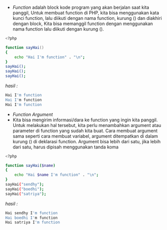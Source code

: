 - _Function_ adalah block kode program yang akan berjalan saat kita panggil, Untuk membuat function di PHP, kita bisa menggunakan kata kunci function, lalu diikuti dengan nama function, kurung () dan diakhiri dengan block, Kita bisa memanggil function dengan menggunakan nama function lalu diikuti dengan kurung ().

```zsh
<?php

function sayHai()
{
    echo "Hai I'm function" . "\n";
}
sayHai();
sayHai();
sayHai();
```

_hasil :_

```zsh
Hai I'm function
Hai I'm function
Hai I'm function
```

- _Function Argument_
- Kita bisa mengirim informasi/dara ke function yang ingin kita panggil. Untuk melakukan hal tersebut, kita perlu menambahkan argument atau parameter di function yang sudah kita buat. Cara membuat argument sama seperti cara membuat variabel, argument ditempatkan di dalam kurung () di deklarasi function. Argument bisa lebih dari satu, jika lebih dari satu, harus dipisah menggunakan tanda koma

```zsh
<?php

function sayHai($name)
{
    echo "Hai $name I'm function" . "\n";
}
sayHai("sendhy");
sayHai("boedhi");
sayHai("satriya");
```

_hasil :_

```zsh
Hai sendhy I'm function
Hai boedhi I'm function
Hai satriya I'm function
```
